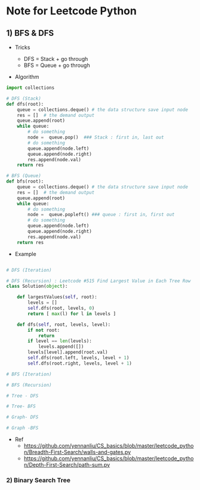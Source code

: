 # Note for Leetcode Python 

## 1) BFS & DFS 

- Tricks 
    - DFS = Stack + go through
    - BFS = Queue + go through 

- Algorithm 

```python
import collections 

# DFS (Stack)
def dfs(root):    
    queue = collections.deque() # the data structure save input node 
    res = []  # the demand output 
    queue.append(root)
    while queue:
        # do something 
        node =  queue.pop()  ### Stack : first in, last out
        # do something 
        queue.append(node.left)
        queue.append(node.right)
        res.append(node.val)
    return res 

# BFS (Queue)
def bfs(root):    
    queue = collections.deque() # the data structure save input node 
    res = []  # the demand output 
    queue.append(root)
    while queue:
        # do something 
        node =  queue.popleft() ### queue : first in, first out 
        # do something 
        queue.append(node.left)
        queue.append(node.right)
        res.append(node.val)
    return res 

```
- Example 

```python

# DFS (Iteration)

# DFS (Recursion) : Leetcode #515 Find Largest Value in Each Tree Row
class Solution(object):

    def largestValues(self, root):
        levels = []
        self.dfs(root, levels, 0)
        return [ max(l) for l in levels ]

    def dfs(self, root, levels, level):
        if not root: 
            return
        if level == len(levels):
            levels.append([])
        levels[level].append(root.val)
        self.dfs(root.left, levels, level + 1)
        self.dfs(root.right, levels, level + 1)

# BFS (Iteration)

# BFS (Recursion)

```

```python
# Tree - DFS

# Tree- BFS  

# Graph- DFS

# Graph -BFS  

```

- Ref
    - https://github.com/yennanliu/CS_basics/blob/master/leetcode_python/Breadth-First-Search/walls-and-gates.py
    - https://github.com/yennanliu/CS_basics/blob/master/leetcode_python/Depth-First-Search/path-sum.py

### 2) Binary Search Tree 